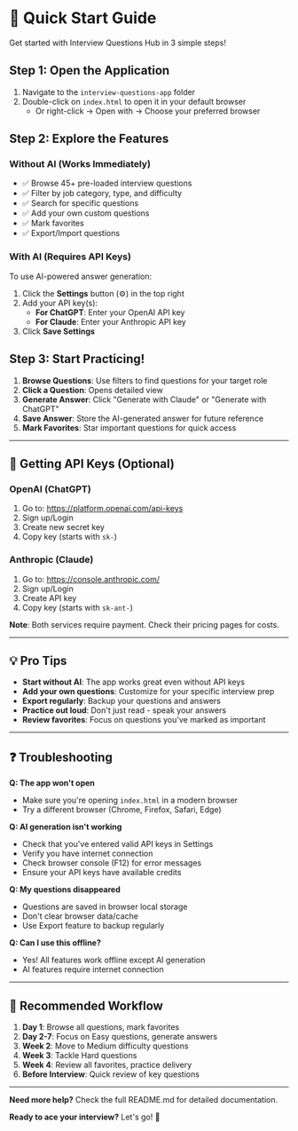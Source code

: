 # 🚀 Quick Start Guide

Get started with Interview Questions Hub in 3 simple steps!

## Step 1: Open the Application

1. Navigate to the `interview-questions-app` folder
2. Double-click on `index.html` to open it in your default browser
   - Or right-click → Open with → Choose your preferred browser

## Step 2: Explore the Features

### Without AI (Works Immediately)
- ✅ Browse 45+ pre-loaded interview questions
- ✅ Filter by job category, type, and difficulty
- ✅ Search for specific questions
- ✅ Add your own custom questions
- ✅ Mark favorites
- ✅ Export/Import questions

### With AI (Requires API Keys)
To use AI-powered answer generation:

1. Click the **Settings** button (⚙️) in the top right
2. Add your API key(s):
   - **For ChatGPT**: Enter your OpenAI API key
   - **For Claude**: Enter your Anthropic API key
3. Click **Save Settings**

## Step 3: Start Practicing!

1. **Browse Questions**: Use filters to find questions for your target role
2. **Click a Question**: Opens detailed view
3. **Generate Answer**: Click "Generate with Claude" or "Generate with ChatGPT"
4. **Save Answer**: Store the AI-generated answer for future reference
5. **Mark Favorites**: Star important questions for quick access

---

## 🔑 Getting API Keys (Optional)

### OpenAI (ChatGPT)
1. Go to: https://platform.openai.com/api-keys
2. Sign up/Login
3. Create new secret key
4. Copy key (starts with `sk-`)

### Anthropic (Claude)
1. Go to: https://console.anthropic.com/
2. Sign up/Login
3. Create API key
4. Copy key (starts with `sk-ant-`)

**Note**: Both services require payment. Check their pricing pages for costs.

---

## 💡 Pro Tips

- **Start without AI**: The app works great even without API keys
- **Add your own questions**: Customize for your specific interview prep
- **Export regularly**: Backup your questions and answers
- **Practice out loud**: Don't just read - speak your answers
- **Review favorites**: Focus on questions you've marked as important

---

## ❓ Troubleshooting

**Q: The app won't open**
- Make sure you're opening `index.html` in a modern browser
- Try a different browser (Chrome, Firefox, Safari, Edge)

**Q: AI generation isn't working**
- Check that you've entered valid API keys in Settings
- Verify you have internet connection
- Check browser console (F12) for error messages
- Ensure your API keys have available credits

**Q: My questions disappeared**
- Questions are saved in browser local storage
- Don't clear browser data/cache
- Use Export feature to backup regularly

**Q: Can I use this offline?**
- Yes! All features work offline except AI generation
- AI features require internet connection

---

## 🎯 Recommended Workflow

1. **Day 1**: Browse all questions, mark favorites
2. **Day 2-7**: Focus on Easy questions, generate answers
3. **Week 2**: Move to Medium difficulty questions
4. **Week 3**: Tackle Hard questions
5. **Week 4**: Review all favorites, practice delivery
6. **Before Interview**: Quick review of key questions

---

**Need more help?** Check the full README.md for detailed documentation.

**Ready to ace your interview?** Let's go! 🚀

